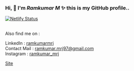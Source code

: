 ### Hi, 👋 I'm _Ramkumar M_  ✨ this is my GitHub profile..
[![Netlify Status](https://api.netlify.com/api/v1/badges/4fd05b8d-9ea6-4c79-9228-3856d6253b34/deploy-status)](https://app.netlify.com/sites/ramkumarmrj/deploys)

<br>
Also find me on :

LinkedIn : <a href="linkedin.com/in/ramkumarmrj" target="_blank">ramkumarmrj</a> <br>
Contact Mail : ramkumar.mrj97@gmail.com <br>
Instagram : <a href="https://www.instagram.com/ramkumar_mrj" target="_blank">ramkumar_mrj</a>

<!-- site : <a href="https://fyit.noads.biz" target="_blank">fyit.noads.biz</a> -->
<a href="https://ramkumarmrj.github.io/RamkumarMrj/.">Site</a>
